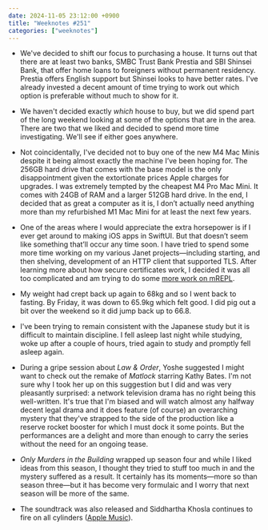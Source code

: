```yaml
---
date: 2024-11-05 23:12:00 +0900
title: "Weeknotes #251"
categories: ["weeknotes"]
---
```


- We've decided to shift our focus to purchasing a house. It turns out that there are at least two banks, SMBC Trust Bank Prestia and SBI Shinsei Bank, that offer home loans to foreigners without permanent residency. Prestia offers English support but Shinsei looks to have better rates. I've already invested a decent amount of time trying to work out which option is preferable without much to show for it.

- We haven't decided exactly _which_ house to buy, but we did spend part of the long weekend looking at some of the options that are in the area. There are two that we liked and decided to spend more time investigating. We'll see if either goes anywhere.

- Not coincidentally, I've decided not to buy one of the new M4 Mac Minis despite it being almost exactly the machine I’ve been hoping for. The 256GB hard drive that comes with the base model is the only disappointment given the extortionate prices Apple charges for upgrades. I was extremely tempted by the cheapest M4 Pro Mac Mini. It comes with 24GB of RAM and a larger 512GB hard drive. In the end, I decided that as great a computer as it is, I don’t actually need anything more than my refurbished M1 Mac Mini for at least the next few years.

- One of the areas where I would appreciate the extra horsepower is if I ever get around to making iOS apps in SwiftUI. But that doesn’t seem like something that’ll occur any time soon. I have tried to spend some more time working on my various Janet projects—including starting, and then shelving, development of an HTTP client that supported TLS. After learning more about how secure certificates work, I decided it was all too complicated and am trying to do some [more work on mREPL](https://updates.inqk.net/post/1724163900.html).

- My weight had crept back up again to 68kg and so I went back to fasting. By Friday, it was down to 65.9kg which felt good. I did pig out a bit over the weekend so it did jump back up to 66.8.

- I've been trying to remain consistent with the Japanese study but it is difficult to maintain discipline. I fell asleep last night while studying, woke up after a couple of hours, tried again to study and promptly fell asleep again.

- During a gripe session about _Law & Order_, Yoshe suggested I might want to check out the remake of _Matlock_ starring Kathy Bates. I'm not sure why I took her up on this suggestion but I did and was very pleasantly surprised: a network television drama has no right being this well-written. It's true that I'm biased and will watch almost any halfway decent legal drama and it does feature (of course) an overarching mystery that they've strapped to the side of the production like a reserve rocket booster for which I must dock it some points. But the performances are a delight and more than enough to carry the series without the need for an ongoing tease.

- _Only Murders in the Building_ wrapped up season four and while I liked ideas from this season, I thought they tried to stuff too much in and the mystery suffered as a result. It certainly has its moments—more so than season three—but it has become very formulaic and I worry that next season will be more of the same.

- The soundtrack was also released and Siddhartha Khosla continues to fire on all cylinders ([Apple Music](https://music.apple.com/us/album/only-murders-in-the-building-season-4-original-score/1774041891)).
